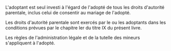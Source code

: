 L'adoptant est seul investi à l'égard de l'adopté de tous les droits d'autorité parentale, inclus celui de consentir au mariage de l'adopté.

Les droits d'autorité parentale sont exercés par le ou les adoptants dans les conditions prévues par le chapitre Ier du titre IX du présent livre.

Les règles de l'administration légale et de la tutelle des mineurs s'appliquent à l'adopté.
